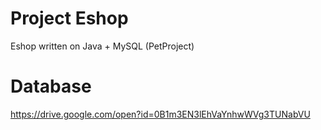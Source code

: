 # Project Eshop
Eshop written on Java + MySQL (PetProject)

# Database
https://drive.google.com/open?id=0B1m3EN3lEhVaYnhwWVg3TUNabVU
